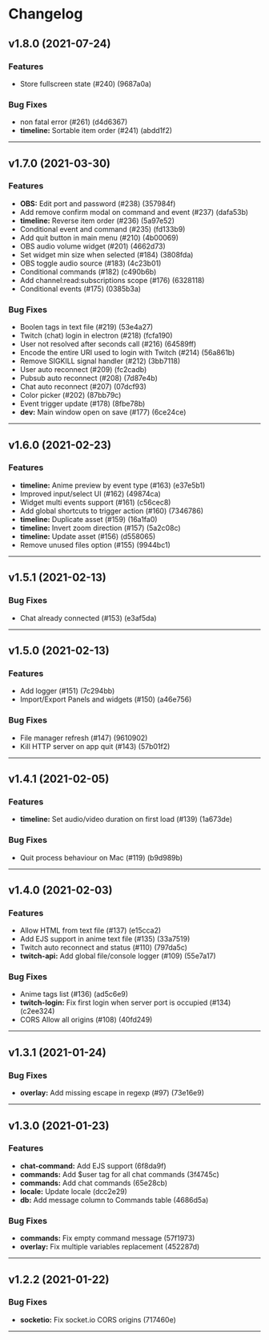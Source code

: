 # Changelog

## v1.8.0 (2021-07-24)

### Features

- Store fullscreen state (#240) (9687a0a)

### Bug Fixes

- non fatal error (#261) (d4d6367)
- **timeline:** Sortable item order (#241) (abdd1f2)

---

## v1.7.0 (2021-03-30)

### Features

- **OBS:** Edit port and password (#238) (357984f)
- Add remove confirm modal on command and event (#237) (dafa53b)
- **timeline:** Reverse item order (#236) (5a97e52)
- Conditional event and command (#235) (fd133b9)
- Add quit button in main menu (#210) (4b00069)
- OBS audio volume widget (#201) (4662d73)
- Set widget min size when selected (#184) (3808fda)
- OBS toggle audio source (#183) (4c23b01)
- Conditional commands (#182) (c490b6b)
- Add channel:read:subscriptions scope (#176) (6328118)
- Conditional events (#175) (0385b3a)

### Bug Fixes

- Boolen tags in text file (#219) (53e4a27)
- Twitch (chat) login in electron (#218) (fcfa190)
- User not resolved after seconds call (#216) (64589ff)
- Encode the entire URI used to login with Twitch (#214) (56a861b)
- Remove SIGKILL signal handler (#212) (3bb7118)
- User auto reconnect (#209) (fc2cadb)
- Pubsub auto reconnect (#208) (7d87e4b)
- Chat auto reconnect (#207) (07dcf93)
- Color picker (#202) (87bb79c)
- Event trigger update (#178) (8fbe78b)
- **dev:** Main window open on save (#177) (6ce24ce)

---

## v1.6.0 (2021-02-23)

### Features

- **timeline:** Anime preview by event type (#163) (e37e5b1)
- Improved input/select UI (#162) (49874ca)
- Widget multi events support (#161) (c56cec8)
- Add global shortcuts to trigger action (#160) (7346786)
- **timeline:** Duplicate asset (#159) (16a1fa0)
- **timeline:** Invert zoom direction (#157) (5a2c08c)
- **timeline:** Update asset (#156) (d558065)
- Remove unused files option (#155) (9944bc1)

---

## v1.5.1 (2021-02-13)

### Bug Fixes

- Chat already connected (#153) (e3af5da)

---

## v1.5.0 (2021-02-13)

### Features

- Add logger (#151) (7c294bb)
- Import/Export Panels and widgets (#150) (a46e756)

### Bug Fixes

- File manager refresh (#147) (9610902)
- Kill HTTP server on app quit (#143) (57b01f2)

---

## v1.4.1 (2021-02-05)

### Features

- **timeline:** Set audio/video duration on first load (#139) (1a673de)

### Bug Fixes

- Quit process behaviour on Mac (#119) (b9d989b)

---

## v1.4.0 (2021-02-03)

### Features

- Allow HTML from text file (#137) (e15cca2)
- Add EJS support in anime text file (#135) (33a7519)
- Twitch auto reconnect and status (#110) (797da5c)
- **twitch-api:** Add global file/console logger (#109) (55e7a17)

### Bug Fixes

- Anime tags list (#136) (ad5c6e9)
- **twitch-login:** Fix first login when server port is occupied (#134) (c2ee324)
- CORS Allow all origins (#108) (40fd249)

---

## v1.3.1 (2021-01-24)

### Bug Fixes

- **overlay:** Add missing escape in regexp (#97) (73e16e9)

---

## v1.3.0 (2021-01-23)

### Features

- **chat-command:** Add EJS support (6f8da9f)
- **commands:** Add $user tag for all chat commands (3f4745c)
- **commands:** Add chat commands (65e28cb)
- **locale:** Update locale (dcc2e29)
- **db:** Add message column to Commands table (4686d5a)

### Bug Fixes

- **commands:** Fix empty command message (57f1973)
- **overlay:** Fix multiple variables replacement (452287d)

---

## v1.2.2 (2021-01-22)

### Bug Fixes

- **socketio:** Fix socket.io CORS origins (717460e)

---


